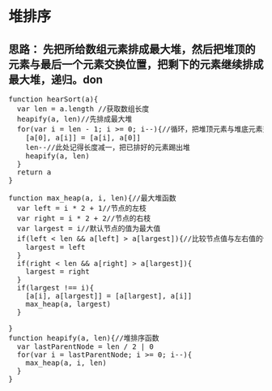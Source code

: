 # 堆排序
## 思路： 先把所给数组元素排成最大堆，然后把堆顶的元素与最后一个元素交换位置，把剩下的元素继续排成最大堆，递归。don
<pre>
function hearSort(a){
  var len = a.length //获取数组长度
  heapify(a, len)//先排成最大堆
  for(var i = len - 1; i >= 0; i--){//循环，把堆顶元素与堆底元素交换，相当于堆底元素已在指定位置。每次减少一个长度，把剩下的继续排成最大堆，递归。
    [a[0], a[i]] = [a[i], a[0]]
    len--//此处记得长度减一，把已排好的元素踢出堆
    heapify(a, len)
  }
  return a
}

function max_heap(a, i, len){//最大堆函数
  var left = i * 2 + 1//节点的左枝
  var right = i * 2 + 2//节点的右枝
  var largest = i//默认节点的值为最大值
  if(left < len && a[left] > a[largest]){//比较节点值与左右值的值，把较大值放到节点位置，完成最大堆。并把左右枝排成最大堆。
    largest = left
  }
  if(right < len && a[right] > a[largest]){
    largest = right
  }
  if(largest !== i){
    [a[i], a[largest]] = [a[largest], a[i]]
    max_heap(a, largest)
  }

}
function heapify(a, len){//堆排序函数
  var lastParentNode = len / 2 | 0
  for(var i = lastParentNode; i >= 0; i--){
    max_heap(a, i, len)
  }
}
</pre>
